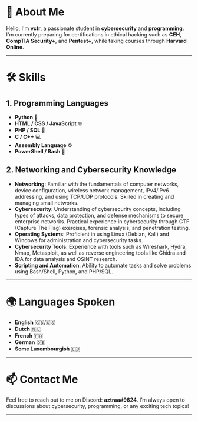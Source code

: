# 👋 About Me

Hello, I'm **vctr**, a passionate student in **cybersecurity** and **programming**. I'm currently preparing for certifications in ethical hacking such as **CEH**, **CompTIA Security+**, and **Pentest+**, while taking courses through **Harvard Online**.

---

# 🛠️ Skills

## 1. Programming Languages
- **Python** 🐍
- **HTML / CSS / JavaScript** 🌐
- **PHP / SQL** 💾
- **C / C++** 💻
- **Assembly Language** ⚙️
- **PowerShell / Bash** 🔧

## 2. Networking and Cybersecurity Knowledge
- **Networking**: Familiar with the fundamentals of computer networks, device configuration, wireless network management, IPv4/IPv6 addressing, and using TCP/UDP protocols. Skilled in creating and managing small networks.
- **Cybersecurity**: Understanding of cybersecurity concepts, including types of attacks, data protection, and defense mechanisms to secure enterprise networks. Practical experience in cybersecurity through CTF (Capture The Flag) exercises, forensic analysis, and penetration testing.
- **Operating Systems**: Proficient in using Linux (Debian, Kali) and Windows for administration and cybersecurity tasks.
- **Cybersecurity Tools**: Experience with tools such as Wireshark, Hydra, Nmap, Metasploit, as well as reverse engineering tools like Ghidra and IDA for data analysis and OSINT research.
- **Scripting and Automation**: Ability to automate tasks and solve problems using Bash/Shell, Python, and PHP/SQL.

---

# 🌍 Languages Spoken
- **English** 🇬🇧/🇺🇸
- **Dutch** 🇳🇱
- **French** 🇫🇷
- **German** 🇩🇪
- **Some Luxembourgish** 🇱🇺

---

# 📫 Contact Me
Feel free to reach out to me on Discord: **aztraa#9624**. I’m always open to discussions about cybersecurity, programming, or any exciting tech topics!

---

